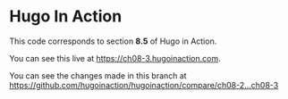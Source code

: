 Hugo In Action
===============

This code corresponds to section **8.5** of Hugo in Action.

You can see this live at https://ch08-3.hugoinaction.com.

You can see the changes made in this branch at https://github.com/hugoinaction/hugoinaction/compare/ch08-2...ch08-3

